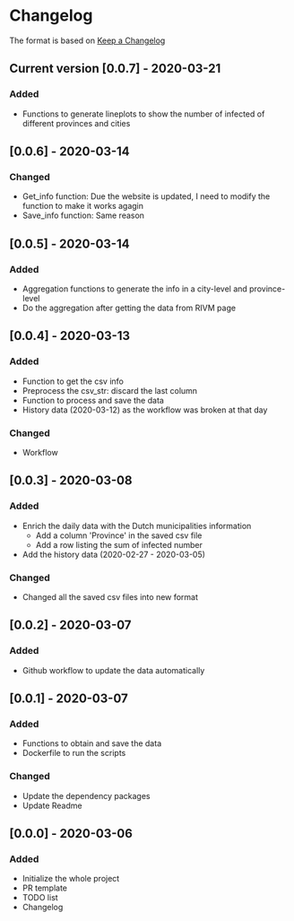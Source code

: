 # Changelog

The format is based on [Keep a Changelog](https://keepachangelog.com/en/1.0.0/)

## Current version [0.0.7] - 2020-03-21

### Added

 - Functions to generate lineplots to show the number of infected of different provinces and cities

## [0.0.6] - 2020-03-14

### Changed

- Get_info function: Due the website is updated, I need to modify the function to make it works agagin
- Save_info function: Same reason

## [0.0.5] - 2020-03-14

### Added

- Aggregation functions to generate the info in a city-level and province-level
- Do the aggregation after getting the data from RIVM page

## [0.0.4] - 2020-03-13

### Added

- Function to get the csv info
- Preprocess the csv_str: discard the last column
- Function to process and save the data
- History data (2020-03-12) as the workflow was broken at that day

### Changed

- Workflow

## [0.0.3] - 2020-03-08

### Added

- Enrich the daily data with the Dutch municipalities information
  - Add a column 'Province' in the saved csv file
  - Add a row listing the sum of infected number
- Add the history data (2020-02-27 - 2020-03-05)

### Changed

- Changed all the saved csv files into new format

## [0.0.2] - 2020-03-07

### Added

- Github workflow to update the data automatically

## [0.0.1] - 2020-03-07

### Added

- Functions to obtain and save the data
- Dockerfile to run the scripts

### Changed

- Update the dependency packages
- Update Readme

## [0.0.0] - 2020-03-06

### Added

- Initialize the whole project
- PR template
- TODO list
- Changelog
